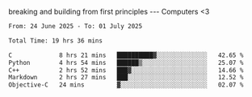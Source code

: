 breaking and building from first principles --- Computers <3

<!--START_SECTION:waka-->

```txt
From: 24 June 2025 - To: 01 July 2025

Total Time: 19 hrs 36 mins

C             8 hrs 21 mins   ██████████▓░░░░░░░░░░░░░░   42.65 %
Python        4 hrs 54 mins   ██████▒░░░░░░░░░░░░░░░░░░   25.07 %
C++           2 hrs 52 mins   ███▓░░░░░░░░░░░░░░░░░░░░░   14.66 %
Markdown      2 hrs 27 mins   ███░░░░░░░░░░░░░░░░░░░░░░   12.52 %
Objective-C   24 mins         ▓░░░░░░░░░░░░░░░░░░░░░░░░   02.07 %
```

<!--END_SECTION:waka-->
